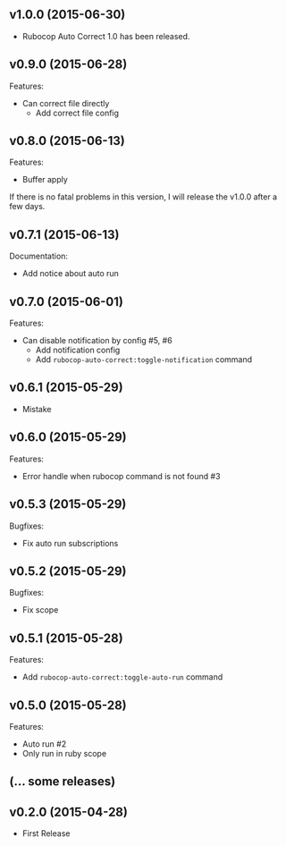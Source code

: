 ## v1.0.0 (2015-06-30)

- Rubocop Auto Correct 1.0 has been released.

## v0.9.0 (2015-06-28)

Features:

- Can correct file directly
  - Add correct file config

## v0.8.0 (2015-06-13)

Features:

- Buffer apply

If there is no fatal problems in this version, I will release the v1.0.0 after a few days.

## v0.7.1 (2015-06-13)

Documentation:

- Add notice about auto run

## v0.7.0 (2015-06-01)

Features:

- Can disable notification by config #5, #6
  - Add notification config
  - Add `rubocop-auto-correct:toggle-notification` command

## v0.6.1 (2015-05-29)

- Mistake

## v0.6.0 (2015-05-29)

Features:

- Error handle when rubocop command is not found #3

## v0.5.3 (2015-05-29)

Bugfixes:

- Fix auto run subscriptions

## v0.5.2 (2015-05-29)

Bugfixes:

- Fix scope

## v0.5.1 (2015-05-28)

Features:

- Add `rubocop-auto-correct:toggle-auto-run` command

## v0.5.0 (2015-05-28)

Features:

- Auto run #2
- Only run in ruby scope

## (... some releases)

## v0.2.0 (2015-04-28)

- First Release
